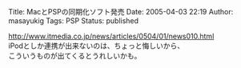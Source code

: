 Title: MacとPSPの同期化ソフト発売
Date: 2005-04-03 22:19
Author: masayukig
Tags: PSP
Status: published

<http://www.itmedia.co.jp/news/articles/0504/01/news010.html>  
iPodとしか連携が出来ないのは、ちょっと悔しいから、  
こういうものが出てくるとうれしいかも。
